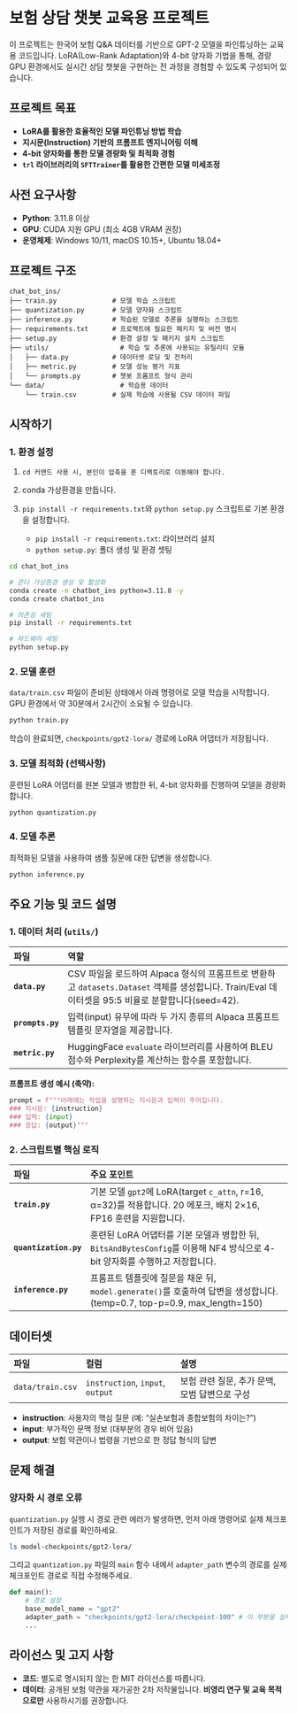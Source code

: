 # 보험 상담 챗봇 교육용 프로젝트

이 프로젝트는 한국어 보험 Q&A 데이터를 기반으로 GPT-2 모델을 파인튜닝하는 교육용 코드입니다. LoRA(Low-Rank Adaptation)와 4-bit 양자화 기법을 통해, 경량 GPU 환경에서도 실시간 상담 챗봇을 구현하는 전 과정을 경험할 수 있도록 구성되어 있습니다.

## 프로젝트 목표

-   **LoRA를 활용한 효율적인 모델 파인튜닝 방법 학습**
-   **지시문(Instruction) 기반의 프롬프트 엔지니어링 이해**
-   **4-bit 양자화를 통한 모델 경량화 및 최적화 경험**
-   **`trl` 라이브러리의 `SFTTrainer`를 활용한 간편한 모델 미세조정**

## 사전 요구사항

-   **Python**: 3.11.8 이상
-   **GPU**: CUDA 지원 GPU (최소 4GB VRAM 권장)
-   **운영체제**: Windows 10/11, macOS 10.15+, Ubuntu 18.04+

## 프로젝트 구조

```text
chat_bot_ins/
├── train.py              # 모델 학습 스크립트
├── quantization.py       # 모델 양자화 스크립트
├── inference.py          # 학습된 모델로 추론을 실행하는 스크립트
├── requirements.txt      # 프로젝트에 필요한 패키지 및 버전 명시
├── setup.py              # 환경 설정 및 패키지 설치 스크립트
├── utils/                  # 학습 및 추론에 사용되는 유틸리티 모듈
│   ├── data.py           # 데이터셋 로딩 및 전처리
│   ├── metric.py         # 모델 성능 평가 지표
│   └── prompts.py        # 챗봇 프롬프트 형식 관리
└── data/                   # 학습용 데이터
    └── train.csv         # 실제 학습에 사용될 CSV 데이터 파일
```

## 시작하기

### 1. 환경 설정

1. `cd 커맨드 사용 시, 본인이 압축을 푼 디렉토리로 이동해야 합니다.`

2. conda 가상환경을 만듭니다.

3. `pip install -r requirements.txt`와 `python setup.py` 스크립트로 기본 환경을 설정합니다.
    - `pip install -r requirements.txt`: 라이브러리 설치
    - `python setup.py`: 폴더 생성 및 환경 셋팅

```bash
cd chat_bot_ins

# 콘다 가상환경 생성 및 활성화
conda create -n chatbot_ins python=3.11.8 -y
conda create chatbot_ins

# 의존성 세팅
pip install -r requirements.txt

# 하드웨어 세팅
python setup.py
```

### 2. 모델 훈련

`data/train.csv` 파일이 준비된 상태에서 아래 명령어로 모델 학습을 시작합니다. GPU 환경에서 약 30분에서 2시간이 소요될 수 있습니다.

```bash
python train.py
```

학습이 완료되면, `checkpoints/gpt2-lora/` 경로에 LoRA 어댑터가 저장됩니다.

### 3. 모델 최적화 (선택사항)

훈련된 LoRA 어댑터를 원본 모델과 병합한 뒤, 4-bit 양자화를 진행하여 모델을 경량화합니다.

```bash
python quantization.py
```

### 4. 모델 추론

최적화된 모델을 사용하여 샘플 질문에 대한 답변을 생성합니다.

```bash
python inference.py
```

## 주요 기능 및 코드 설명

### 1. 데이터 처리 (`utils/`)

| 파일         | 역할                                                                        |
| :----------- | :-------------------------------------------------------------------------- |
| **`data.py`** | CSV 파일을 로드하여 Alpaca 형식의 프롬프트로 변환하고 `datasets.Dataset` 객체를 생성합니다. Train/Eval 데이터셋을 95:5 비율로 분할합니다(seed=42). |
| **`prompts.py`** | 입력(input) 유무에 따라 두 가지 종류의 Alpaca 프롬프트 템플릿 문자열을 제공합니다. |
| **`metric.py`** | HuggingFace `evaluate` 라이브러리를 사용하여 BLEU 점수와 Perplexity를 계산하는 함수를 포함합니다. |

**프롬프트 생성 예시 (축약):**

```python
prompt = f"""아래에는 작업을 설명하는 지시문과 입력이 주어집니다.
### 지시문: {instruction}
### 입력: {input}
### 응답: {output}"""
```

### 2. 스크립트별 핵심 로직

| 파일                | 주요 포인트                                                                          |
| :------------------ | :----------------------------------------------------------------------------------- |
| **`train.py`** | 기본 모델 `gpt2`에 LoRA(target `c_attn`, r=16, α=32)를 적용합니다. 20 에포크, 배치 2×16, FP16 훈련을 지원합니다. |
| **`quantization.py`** | 훈련된 LoRA 어댑터를 기본 모델과 병합한 뒤, `BitsAndBytesConfig`를 이용해 NF4 방식으로 4-bit 양자화를 수행하고 저장합니다. |
| **`inference.py`** | 프롬프트 템플릿에 질문을 채운 뒤, `model.generate()`를 호출하여 답변을 생성합니다. (temp=0.7, top-p=0.9, max_length=150) |

## 데이터셋

| 파일             | 컬럼                           | 설명                                   |
| :--------------- | :----------------------------- | :------------------------------------- |
| `data/train.csv` | `instruction`, `input`, `output` | 보험 관련 질문, 추가 문맥, 모범 답변으로 구성 |

-   **instruction**: 사용자의 핵심 질문 (예: “실손보험과 종합보험의 차이는?”)
-   **input**: 부가적인 문맥 정보 (대부분의 경우 비어 있음)
-   **output**: 보험 약관이나 법령을 기반으로 한 정답 형식의 답변

## 문제 해결

### 양자화 시 경로 오류

`quantization.py` 실행 시 경로 관련 에러가 발생하면, 먼저 아래 명령어로 실제 체크포인트가 저장된 경로를 확인하세요.

```bash
ls model-checkpoints/gpt2-lora/
```

그리고 `quantization.py` 파일의 `main` 함수 내에서 `adapter_path` 변수의 경로를 실제 체크포인트 경로로 직접 수정해주세요.

```python
def main():
    # 경로 설정
    base_model_name = "gpt2"
    adapter_path = "checkpoints/gpt2-lora/checkpoint-100" # 이 부분을 실제 경로로 수정!
    ...
```

## 라이선스 및 고지 사항

-   **코드**: 별도로 명시되지 않는 한 MIT 라이선스를 따릅니다.
-   **데이터**: 공개된 보험 약관을 재가공한 2차 저작물입니다. **비영리 연구 및 교육 목적으로만** 사용하시기를 권장합니다.

